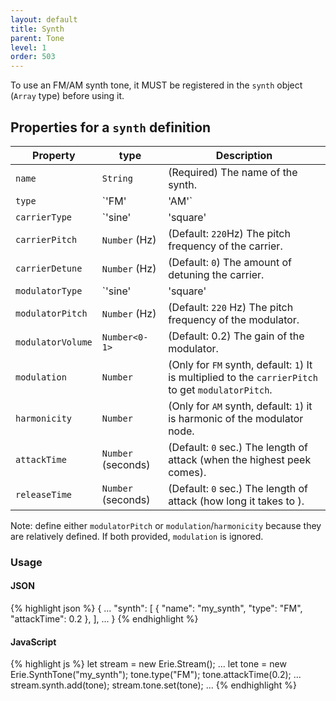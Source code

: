 ```yaml
---
layout: default
title: Synth
parent: Tone
level: 1
order: 503
---
```


To use an FM/AM synth tone, it MUST be registered in the `synth` object (`Array` type) before using it.

## Properties for a `synth` definition

| Property | type | Description |
| -------- | ---- | ----------- |
| `name` | `String` | (Required) The name of the synth. |
| `type` | `'FM'|'AM'` | (Default: `'FM'`) The type of the synth. |
| `carrierType` | `'sine'|'square'|'sawtooth'|'triangle'` (Hz) | (Default: `'sine'`) The wave form type of the carrier. |
| `carrierPitch` | `Number` (Hz) | (Default: `220`Hz) The pitch frequency of the carrier. |
| `carrierDetune` | `Number` (Hz) | (Default: `0`) The amount of detuning the carrier. |
| `modulatorType` | `'sine'|'square'|'sawtooth'|'triangle'` (Hz) | (Default: `'sine'`) The wave form type of the modulator. |
| `modulatorPitch` | `Number` (Hz) | (Default: `220` Hz) The pitch frequency of the modulator. |
| `modulatorVolume` | `Number<0-1>` | (Default: 0.2) The gain of the modulator. |
| `modulation` | `Number` | (Only for `FM` synth, default: `1`) It is multiplied to the `carrierPitch` to get `modulatorPitch`. |
| `harmonicity` | `Number` | (Only for `AM` synth, default: `1`) it is harmonic of the modulator node. |
| `attackTime` | `Number` (seconds) | (Default: `0` sec.) The length of attack (when the highest peek comes). |
| `releaseTime` | `Number` (seconds) | (Default: `0` sec.) The length of attack (how long it takes to ). |

Note: define either `modulatorPitch` or `modulation`/`harmonicity` because they are relatively defined.
If both provided, `modulation` is ignored.

### Usage

<code-groups>
<code-group>
<h4>JSON</h4>
{% highlight json %}
{
  ...
  "synth": [
    {
      "name": "my_synth",
      "type": "FM",
      "attackTime": 0.2
    },
  ],
  ...
}
{% endhighlight %}
</code-group>
<code-group>
<h4>JavaScript</h4>
{% highlight js %}
let stream = new Erie.Stream();
...
let tone = new Erie.SynthTone("my_synth");
tone.type("FM");
tone.attackTime(0.2);
...
stream.synth.add(tone);
stream.tone.set(tone);
...
{% endhighlight %}
</code-group>
</code-groups>
